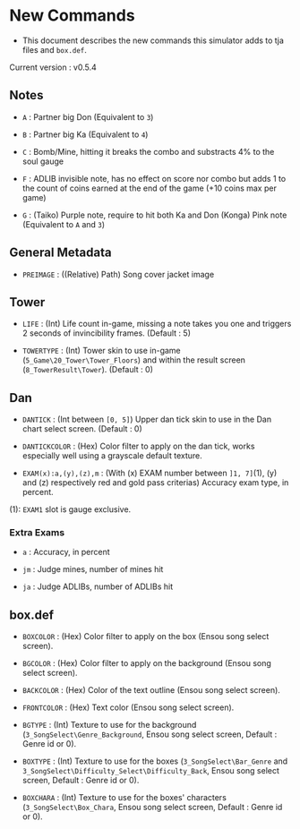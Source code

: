 # New Commands

- This document describes the new commands this simulator adds to tja files and `box.def`.

Current version : v0.5.4

## Notes

- `A` : Partner big Don (Equivalent to `3`)

- `B` : Partner big Ka (Equivalent to `4`)

- `C` : Bomb/Mine, hitting it breaks the combo and substracts 4% to the soul gauge

- `F` : ADLIB invisible note, has no effect on score nor combo but adds 1 to the count of coins earned at the end of the game (+10 coins max per game)

- `G` : (Taiko) Purple note, require to hit both Ka and Don (Konga) Pink note (Equivalent to `A` and `3`)

## General Metadata

- `PREIMAGE` : ((Relative) Path) Song cover jacket image 

## Tower

- `LIFE` : (Int) Life count in-game, missing a note takes you one and triggers 2 seconds of invincibility frames. (Default : 5)

- `TOWERTYPE` : (Int) Tower skin to use in-game (`5_Game\20_Tower\Tower_Floors`) and within the result screen (`8_TowerResult\Tower`). (Default : 0)

## Dan 

- `DANTICK` : (Int between `[0, 5]`) Upper dan tick skin to use in the Dan chart select screen. (Default : 0)

- `DANTICKCOLOR` : (Hex) Color filter to apply on the dan tick, works especially well using a grayscale default texture.

- `EXAM(x):a,(y),(z),m` : (With (x) EXAM number between `]1, 7]`(1), (y) and (z) respectively red and gold pass criterias) Accuracy exam type, in percent. 

(1): `EXAM1` slot is gauge exclusive.

### Extra Exams

- `a` : Accuracy, in percent

- `jm` : Judge mines, number of mines hit

- `ja` : Judge ADLIBs, number of ADLIBs hit
 
## box.def

- `BOXCOLOR` : (Hex) Color filter to apply on the box (Ensou song select screen).

- `BGCOLOR` : (Hex) Color filter to apply on the background (Ensou song select screen).

- `BACKCOLOR` : (Hex) Color of the text outline (Ensou song select screen).

- `FRONTCOLOR` : (Hex) Text color (Ensou song select screen).

- `BGTYPE` : (Int) Texture to use for the background (`3_SongSelect\Genre_Background`, Ensou song select screen, Default : Genre id or 0).

- `BOXTYPE` : (Int) Texture to use for the boxes (`3_SongSelect\Bar_Genre` and `3_SongSelect\Difficulty_Select\Difficulty_Back`, Ensou song select screen, Default : Genre id or 0).

- `BOXCHARA` : (Int) Texture to use for the boxes' characters (`3_SongSelect\Box_Chara`, Ensou song select screen, Default : Genre id or 0).